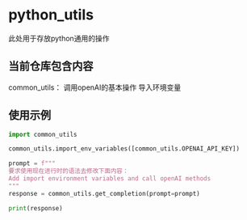 # python_utils
此处用于存放python通用的操作

## 当前仓库包含内容
common_utils：
    调用openAI的基本操作
    导入环境变量

## 使用示例
```python
import common_utils 

common_utils.import_env_variables([common_utils.OPENAI_API_KEY])

prompt = f"""
要求使用现在进行时的语法去修改下面内容：
Add import environment variables and call openAI methods
"""
response = common_utils.get_completion(prompt=prompt)

print(response)
```